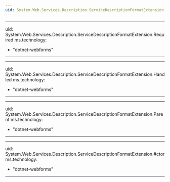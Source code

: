 ```yaml
---
uid: System.Web.Services.Description.ServiceDescriptionFormatExtension
---
```


---
uid: System.Web.Services.Description.ServiceDescriptionFormatExtension.Required
ms.technology: 
  - "dotnet-webforms"
---

---
uid: System.Web.Services.Description.ServiceDescriptionFormatExtension.Handled
ms.technology: 
  - "dotnet-webforms"
---

---
uid: System.Web.Services.Description.ServiceDescriptionFormatExtension.Parent
ms.technology: 
  - "dotnet-webforms"
---

---
uid: System.Web.Services.Description.ServiceDescriptionFormatExtension.#ctor
ms.technology: 
  - "dotnet-webforms"
---
